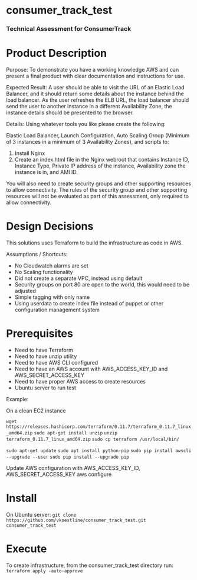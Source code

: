 # consumer_track_test
### Technical Assessment for ConsumerTrack

# Product Description

Purpose: To demonstrate you have a working knowledge AWS and can present a final product
with clear documentation and instructions for use.

Expected Result: A user should be able to visit the URL of an Elastic Load Balancer, and it
should return some details about the instance behind the load balancer. As the user refreshes
the ELB URL, the load balancer should send the user to another instance in a different
Availability Zone, the instance details should be presented to the browser.

Details:
Using whatever tools you like please create the following:

Elastic Load Balancer, Launch Configuration, Auto Scaling Group (Minimum of 3 instances in a minimum of 3 Availability Zones), and scripts to:

1. Install Nginx
2. Create an index.html file in the Nginx webroot that contains Instance ID, Instance Type, Private IP address of the instance, Availability zone the instance is in, and AMI ID.

You will also need to create security groups and other supporting resources to allow
connectivity. The rules of the security group and other supporting resources will not be
evaluated as part of this assessment, only required to allow connectivity.

# Design Decisions

This solutions uses Terraform to build the infrastructure as code in AWS.  

Assumptions / Shortcuts:
- No Cloudwatch alarms are set
- No Scaling functionality 
- Did not create a separate VPC, instead using default
- Security groups on port 80 are open to the world, this would need to be adjusted
- Simple tagging with only name 
- Using userdata to create index file instead of puppet or other configuration management system


# Prerequisites
- Need to have Terraform
- Need to have unzip utility 
- Need to have AWS CLI configured 
- Need to have an AWS account with AWS_ACCESS_KEY_ID and AWS_SECRET_ACCESS_KEY 
- Need to have proper AWS access to create resources 
- Ubuntu server to run test

Example:

On a clean EC2 instance
 
`wget https://releases.hashicorp.com/terraform/0.11.7/terraform_0.11.7_linux_amd64.zip`
`sudo apt-get install unzip`
`unzip terraform_0.11.7_linux_amd64.zip`
`sudo cp terraform /usr/local/bin/`

`sudo apt-get update`
`sudo apt install python-pip`
`sudo pip install awscli --upgrade --user`
`sudo pip install --upgrade pip`

Update AWS configuration with AWS_ACCESS_KEY_ID, AWS_SECRET_ACCESS_KEY
aws configure

# Install 

On Ubuntu server:
`git clone https://github.com/vkoestline/consumer_track_test.git consumer_track_test`

# Execute

To create infrastructure, from the consumer_track_test directory run:
`terraform apply -auto-approve`


